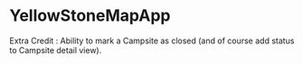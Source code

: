 # YellowStoneMapApp

Extra Credit : Ability to mark a Campsite as closed (and of course add status to Campsite detail view).
